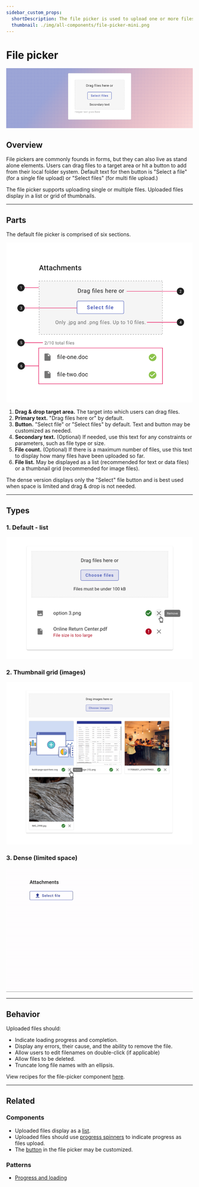 ```yaml
---
sidebar_custom_props:
  shortDescription: The file picker is used to upload one or more files to an application.
  thumbnail: ./img/all-components/file-picker-mini.png
---
```


# File picker

<ComponentVisual storybookUrl="https://forge.tylerdev.io/main/?path=/story/components-file-picker--default">

![](./images/file-picker.png)

</ComponentVisual>

## Overview

File pickers are commonly founds in forms, but they can also live as stand alone elements. Users can drag files to a target area or hit a button to add from their local folder system. Default text for then button is "Select a file" (for a single file upload) or "Select files" (for multi file upload.)

The file picker supports uploading single or multiple files. Uploaded files display in a list or grid of thumbnails.

---

## Parts

The default file picker is comprised of six sections. 

<ImageBlock maxWidth="400px">

![Anatomy of the filepicker.](./images/filepicker-anatomy.png)

</ImageBlock>

1. **Drag & drop target area.** The target into which users can drag files. 
2. **Primary text.** "Drag files here or" by default. 
3. **Button.** "Select file" or "Select files" by default. Text and button may be customized as needed. 
4. **Secondary text.** (Optional) If needed, use this text for any constraints or parameters, such as file type or size. 
5. **File count.** (Optional) If there is a maximum number of files, use this text to display how many files have been uploaded so far. 
6. **File list.** May be displayed as a list (recommended for text or data files) or a thumbnail grid (recommended for image files).

The dense version displays only the "Select" file button and is best used when space is limited and drag & drop is not needed.  

---

## Types 

### 1. Default - list 

<ImageBlock maxWidth="600px" caption="Display text or data files in a list.">

![ File uploader with a list](./images/file-list-view.png)

</ImageBlock>

### 2. Thumbnail grid (images)

<ImageBlock maxWidth="600px" caption="Display images files in a grid.">

![ File uploader with a thumbnail grid](./images/file-grid-view.png)

</ImageBlock>

### 3. Dense (limited space)

<ImageBlock maxWidth="550px">

  ![Dense file picker](./images/dense-picker.gif)

</ImageBlock>

---

## Behavior

Uploaded files should:

- Indicate loading progress and completion.
- Display any errors, their cause, and the ability to remove the file.
- Allow users to edit filenames on double-click (if applicable)
- Allow files to be deleted.
- Truncate long file names with an ellipsis.

View recipes for the file-picker component [here](/patterns/recipes/file-picker).

---

## Related

### Components

- Uploaded files display as a [list](/components/lists/list).
- Uploaded files should use [progress spinners](/components/progress-and-loading/circular-progress) to indicate progress as files upload. 
- The [button](/components/buttons/button) in the file picker may be customized. 

### Patterns

- [Progress and loading](/core-patterns/progress-loading/)
